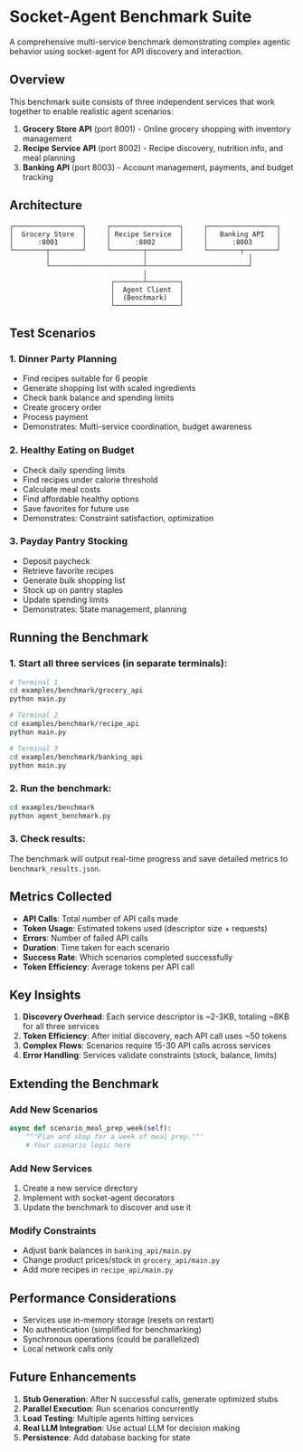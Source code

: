 # Socket-Agent Benchmark Suite

A comprehensive multi-service benchmark demonstrating complex agentic behavior using socket-agent for API discovery and interaction.

## Overview

This benchmark suite consists of three independent services that work together to enable realistic agent scenarios:

1. **Grocery Store API** (port 8001) - Online grocery shopping with inventory management
2. **Recipe Service API** (port 8002) - Recipe discovery, nutrition info, and meal planning
3. **Banking API** (port 8003) - Account management, payments, and budget tracking

## Architecture

```
┌─────────────────┐     ┌─────────────────┐     ┌─────────────────┐
│  Grocery Store  │     │ Recipe Service  │     │   Banking API   │
│      :8001      │     │      :8002      │     │      :8003      │
└────────┬────────┘     └────────┬────────┘     └────────┬────────┘
         │                       │                         │
         └───────────────────────┴─────────────────────────┘
                                 │
                         ┌───────┴────────┐
                         │  Agent Client  │
                         │  (Benchmark)   │
                         └────────────────┘
```

## Test Scenarios

### 1. Dinner Party Planning
- Find recipes suitable for 6 people
- Generate shopping list with scaled ingredients
- Check bank balance and spending limits
- Create grocery order
- Process payment
- Demonstrates: Multi-service coordination, budget awareness

### 2. Healthy Eating on Budget
- Check daily spending limits
- Find recipes under calorie threshold
- Calculate meal costs
- Find affordable healthy options
- Save favorites for future use
- Demonstrates: Constraint satisfaction, optimization

### 3. Payday Pantry Stocking
- Deposit paycheck
- Retrieve favorite recipes
- Generate bulk shopping list
- Stock up on pantry staples
- Update spending limits
- Demonstrates: State management, planning

## Running the Benchmark

### 1. Start all three services (in separate terminals):

```bash
# Terminal 1
cd examples/benchmark/grocery_api
python main.py

# Terminal 2
cd examples/benchmark/recipe_api
python main.py

# Terminal 3
cd examples/benchmark/banking_api
python main.py
```

### 2. Run the benchmark:

```bash
cd examples/benchmark
python agent_benchmark.py
```

### 3. Check results:

The benchmark will output real-time progress and save detailed metrics to `benchmark_results.json`.

## Metrics Collected

- **API Calls**: Total number of API calls made
- **Token Usage**: Estimated tokens used (descriptor size + requests)
- **Errors**: Number of failed API calls
- **Duration**: Time taken for each scenario
- **Success Rate**: Which scenarios completed successfully
- **Token Efficiency**: Average tokens per API call

## Key Insights

1. **Discovery Overhead**: Each service descriptor is ~2-3KB, totaling ~8KB for all three services
2. **Token Efficiency**: After initial discovery, each API call uses ~50 tokens
3. **Complex Flows**: Scenarios require 15-30 API calls across services
4. **Error Handling**: Services validate constraints (stock, balance, limits)

## Extending the Benchmark

### Add New Scenarios

```python
async def scenario_meal_prep_week(self):
    """Plan and shop for a week of meal prep."""
    # Your scenario logic here
```

### Add New Services

1. Create a new service directory
2. Implement with socket-agent decorators
3. Update the benchmark to discover and use it

### Modify Constraints

- Adjust bank balances in `banking_api/main.py`
- Change product prices/stock in `grocery_api/main.py`
- Add more recipes in `recipe_api/main.py`

## Performance Considerations

- Services use in-memory storage (resets on restart)
- No authentication (simplified for benchmarking)
- Synchronous operations (could be parallelized)
- Local network calls only

## Future Enhancements

1. **Stub Generation**: After N successful calls, generate optimized stubs
2. **Parallel Execution**: Run scenarios concurrently
3. **Load Testing**: Multiple agents hitting services
4. **Real LLM Integration**: Use actual LLM for decision making
5. **Persistence**: Add database backing for state
